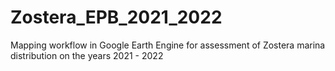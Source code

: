 # Zostera_EPB_2021_2022
Mapping workflow in Google Earth Engine for assessment of Zostera marina distribution on the years 2021 - 2022
